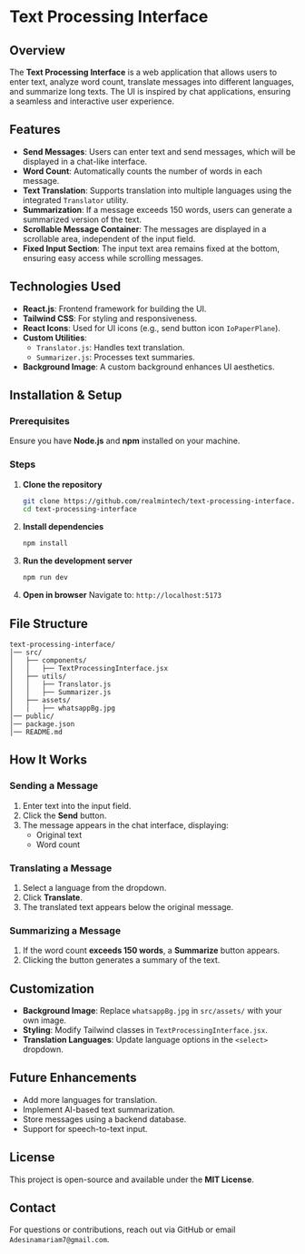 # Text Processing Interface

## Overview
The **Text Processing Interface** is a web application that allows users to enter text, analyze word count, translate messages into different languages, and summarize long texts. The UI is inspired by chat applications, ensuring a seamless and interactive user experience.

## Features
- **Send Messages**: Users can enter text and send messages, which will be displayed in a chat-like interface.
- **Word Count**: Automatically counts the number of words in each message.
- **Text Translation**: Supports translation into multiple languages using the integrated `Translator` utility.
- **Summarization**: If a message exceeds 150 words, users can generate a summarized version of the text.
- **Scrollable Message Container**: The messages are displayed in a scrollable area, independent of the input field.
- **Fixed Input Section**: The input text area remains fixed at the bottom, ensuring easy access while scrolling messages.

## Technologies Used
- **React.js**: Frontend framework for building the UI.
- **Tailwind CSS**: For styling and responsiveness.
- **React Icons**: Used for UI icons (e.g., send button icon `IoPaperPlane`).
- **Custom Utilities**:
  - `Translator.js`: Handles text translation.
  - `Summarizer.js`: Processes text summaries.
- **Background Image**: A custom background enhances UI aesthetics.

## Installation & Setup
### Prerequisites
Ensure you have **Node.js** and **npm** installed on your machine.

### Steps
1. **Clone the repository**
   ```sh
   git clone https://github.com/realmintech/text-processing-interface.git
   cd text-processing-interface
   ```
2. **Install dependencies**
   ```sh
   npm install
   ```
3. **Run the development server**
   ```sh
   npm run dev
   ```
4. **Open in browser**
   Navigate to: `http://localhost:5173`

## File Structure
```
text-processing-interface/
│── src/
│   ├── components/
│   │   ├── TextProcessingInterface.jsx
│   ├── utils/
│   │   ├── Translator.js
│   │   ├── Summarizer.js
│   ├── assets/
│   │   ├── whatsappBg.jpg
│── public/
│── package.json
│── README.md
```

## How It Works
### Sending a Message
1. Enter text into the input field.
2. Click the **Send** button.
3. The message appears in the chat interface, displaying:
   - Original text
   - Word count

### Translating a Message
1. Select a language from the dropdown.
2. Click **Translate**.
3. The translated text appears below the original message.

### Summarizing a Message
1. If the word count **exceeds 150 words**, a **Summarize** button appears.
2. Clicking the button generates a summary of the text.

## Customization
- **Background Image**: Replace `whatsappBg.jpg` in `src/assets/` with your own image.
- **Styling**: Modify Tailwind classes in `TextProcessingInterface.jsx`.
- **Translation Languages**: Update language options in the `<select>` dropdown.

## Future Enhancements
- Add more languages for translation.
- Implement AI-based text summarization.
- Store messages using a backend database.
- Support for speech-to-text input.

## License
This project is open-source and available under the **MIT License**.

## Contact
For questions or contributions, reach out via GitHub or email `Adesinamariam7@gmail.com`.

